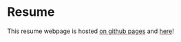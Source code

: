 # Resume

This resume webpage is hosted [on github pages](https://astonishedliker.github.io/Resume/) and [here](https://resume.hexaliker.fr/)!
